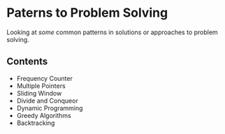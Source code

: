 # **Paterns to Problem Solving**
Looking at _some_ common patterns in solutions or approaches to problem solving.

## Contents
- Frequency Counter
- Multiple Pointers
- Sliding Window
- Divide and Conqueor
- Dynamic Programming
- Greedy Algorithms
- Backtracking


